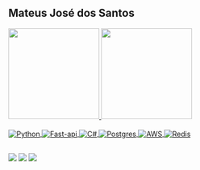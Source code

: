 ## Mateus José dos Santos
 <div>
  <a href="https://github.com/mateusjs">
  <img height="180em" src="https://github-readme-stats.vercel.app/api?username=mateusjs&show_icons=true&theme=algolia&include_all_commits=true&count_private=true"/>
  <img height="180em" src="https://github-readme-stats.vercel.app/api/top-langs/?username=mateusjs&layout=compact&langs_count=7&theme=algolia"/>
</div>
<div style="display: inline_block"><br>
  <img align="center" alt="Python"  src="https://img.shields.io/badge/Python-3776AB?style=for-the-badge&logo=python&logoColor=white">
  <img align="center" alt="Fast-api"  src="https://img.shields.io/badge/fastapi-109989?style=for-the-badge&logo=FASTAPI&logoColor=white">
  <img align="center" alt="C#" src="https://img.shields.io/badge/C%23-239120?style=for-the-badge&logo=c-sharp&logoColor=white">
  <img align="center" alt="Postgres" src="https://img.shields.io/badge/PostgreSQL-316192?style=for-the-badge&logo=postgresql&logoColor=white">
  <img align="center" alt="AWS" src="https://img.shields.io/badge/Amazon_AWS-232F3E?style=for-the-badge&logo=amazon-aws&logoColor=white">
  <img align="center" alt="Redis"src="https://img.shields.io/badge/redis-CC0000.svg?&style=for-the-badge&logo=redis&logoColor=white">
</div>
  
  ##
 
<div> 
 <a href="https://www.linkedin.com/in/mateus-jos%C3%A9-2762ba177" target="_blank"><img src="https://img.shields.io/badge/-LinkedIn-%230077B5?style=for-the-badge&logo=linkedin&logoColor=white" target="_blank"></a>  
 <a href = "mailto:mateusjose19@hotmail.com"><img src="https://img.shields.io/badge/Microsoft_Outlook-0078D4?style=for-the-badge&logo=microsoft-outlook&logoColor=white" target="_blank"></a>
  <a href="https://www.instagram.com/mateuzjs/" target="_blank"><img src="https://img.shields.io/badge/-Instagram-%23E4405F?style=for-the-badge&logo=instagram&logoColor=white" target="_blank"></a> 
  
  
</div>
